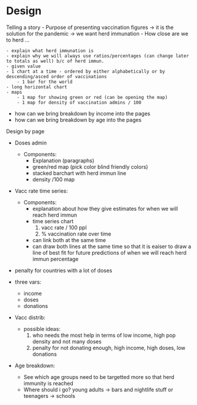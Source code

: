 # Design

Telling a story - Purpose of presenting vaccination figures -> it is the solution for the pandemic -> we want herd immunation - How close are we to herd ...

    - explain what herd immunation is
    - explain why we will always use ratios/percentages (can change later to totals as well) b/c of herd immun.
    - given value
    - 1 chart at a time - ordered by either alphabetically or by descending/asced order of vaccinations
        - 1 bar for the world
    - long horizontal chart
    - maps
        - 1 map for showing green or red (can be opening the map)
        - 1 map for density of vaccination admins / 100

- how can we bring breakdown by income into the pages
- how can we bring breakdown by age into the pages

Design by page

- Doses admin

  - Components:
    - Explanation (paragraphs)
    - green/red map (pick color blind friendly colors)
    - stacked barchart with herd immun line
    - density /100 map

- Vacc rate time series:

  - Components:
    - explanation about how they give estimates for when we will reach herd immun
    - time series chart
      1. vacc rate / 100 ppl
      2. % vaccination rate over time
    - can link both at the same time
    - can draw both lines at the same time so that it is eaiser to draw a line of best fit for
      future predictions of when we will reach herd immun percentage

- penalty for countries with a lot of doses

- three vars:

  - income
  - doses
  - donations

- Vacc distrib:

  - possible ideas:
    1. who needs the most help in terms of low income, high pop density and not many doses
    2. penalty for not donating enough, high income, high doses, low donations

- Age breakdown:
  - See which age groups need to be targetted more so that herd immunity is reached
  - Where should i go? young adults -> bars and nightlife stuff or teenagers -> schools
